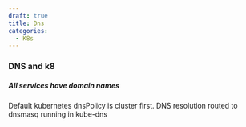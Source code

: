 ```yaml
---
draft: true
title: Dns
categories:
  - K8s
---
```

### DNS and k8

##### All services have domain names

Default kubernetes dnsPolicy is cluster first. DNS resolution routed to dnsmasq running in kube-dns 

